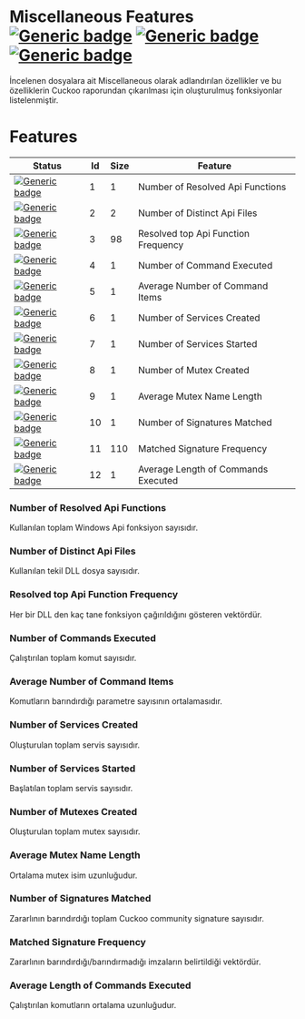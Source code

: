 
# Miscellaneous Features [![Generic badge](https://img.shields.io/badge/0-Failed-red.svg)](https://shields.io/) [![Generic badge](https://img.shields.io/badge/11-Waiting-yellow.svg)](https://shields.io/) [![Generic badge](https://img.shields.io/badge/1-New-blue.svg)](https://shields.io/)

İncelenen dosyalara ait Miscellaneous olarak adlandırılan özellikler ve bu özelliklerin Cuckoo raporundan çıkarılması için oluşturulmuş fonksiyonlar listelenmiştir.

# Features

| Status | Id | Size | Feature |
| ------ | ------ | ------ | ------ |
| [![Generic badge](https://img.shields.io/badge/Test-Waiting-yellow.svg)](https://shields.io/) | 1 | 1 | Number of Resolved Api Functions |
| [![Generic badge](https://img.shields.io/badge/Test-Waiting-yellow.svg)](https://shields.io/) | 2 | 2 | Number of Distinct Api Files |
| [![Generic badge](https://img.shields.io/badge/Test-Waiting-yellow.svg)](https://shields.io/) | 3 | 98 | Resolved top Api Function Frequency |
| [![Generic badge](https://img.shields.io/badge/Test-Waiting-yellow.svg)](https://shields.io/) | 4 | 1 | Number of Command Executed |
| [![Generic badge](https://img.shields.io/badge/Test-Waiting-yellow.svg)](https://shields.io/) | 5 | 1 | Average Number of Command Items |
| [![Generic badge](https://img.shields.io/badge/Test-Waiting-yellow.svg)](https://shields.io/) | 6 | 1 | Number of Services Created |
| [![Generic badge](https://img.shields.io/badge/Test-Waiting-yellow.svg)](https://shields.io/) | 7 | 1 | Number of Services Started |
| [![Generic badge](https://img.shields.io/badge/Test-Waiting-yellow.svg)](https://shields.io/) | 8 | 1 | Number of Mutex Created |
| [![Generic badge](https://img.shields.io/badge/Test-Waiting-yellow.svg)](https://shields.io/) | 9 | 1 | Average Mutex Name Length |
| [![Generic badge](https://img.shields.io/badge/Test-Waiting-yellow.svg)](https://shields.io/) | 10 | 1 | Number of Signatures Matched |
| [![Generic badge](https://img.shields.io/badge/Test-Waiting-yellow.svg)](https://shields.io/) | 11 | 110 | Matched Signature Frequency |
| [![Generic badge](https://img.shields.io/badge/New-Feature-blue.svg)](https://shields.io/) | 12 | 1 | Average Length of Commands Executed |

### Number of Resolved Api Functions
Kullanılan toplam Windows Api fonksiyon sayısıdır.

### Number of Distinct Api Files
Kullanılan tekil DLL dosya sayısıdır.

### Resolved top Api Function Frequency
Her bir DLL den kaç tane fonksiyon çağırıldığını gösteren vektördür.

### Number of Commands Executed
Çalıştırılan toplam komut sayısıdır.

### Average Number of Command Items
Komutların barındırdığı parametre sayısının ortalamasıdır.

### Number of Services Created
Oluşturulan toplam servis sayısıdır.

### Number of Services Started
Başlatılan toplam servis sayısıdır.

### Number of Mutexes Created
Oluşturulan toplam mutex sayısıdır.

### Average Mutex Name Length
Ortalama mutex isim uzunluğudur.

### Number of Signatures Matched
Zararlının barındırdığı toplam Cuckoo community signature sayısıdır.

### Matched Signature Frequency
Zararlının barındırdığı/barındırmadığı imzaların belirtildiği vektördür.

### Average Length of Commands Executed
Çalıştırılan komutların ortalama uzunluğudur.
